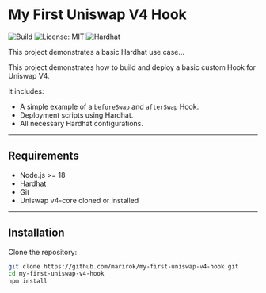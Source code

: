 # My First Uniswap V4 Hook

![Build](https://img.shields.io/badge/Build-Passing-brightgreen)
![License: MIT](https://img.shields.io/badge/License-MIT-yellow.svg)
![Hardhat](https://img.shields.io/badge/Built%20With-Hardhat-blue)

This project demonstrates a basic Hardhat use case...


This project demonstrates how to build and deploy a basic custom Hook for Uniswap V4.

It includes:

- A simple example of a `beforeSwap` and `afterSwap` Hook.
- Deployment scripts using Hardhat.
- All necessary Hardhat configurations.

---

## Requirements

- Node.js >= 18
- Hardhat
- Git
- Uniswap v4-core cloned or installed

---

## Installation

Clone the repository:

```bash
git clone https://github.com/marirok/my-first-uniswap-v4-hook.git
cd my-first-uniswap-v4-hook
npm install

